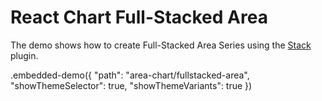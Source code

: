 # React Chart Full-Stacked Area

The demo shows how to create Full-Stacked Area Series using the [Stack](../../docs/reference/stack.md) plugin.

.embedded-demo({ "path": "area-chart/fullstacked-area", "showThemeSelector": true, "showThemeVariants": true })
